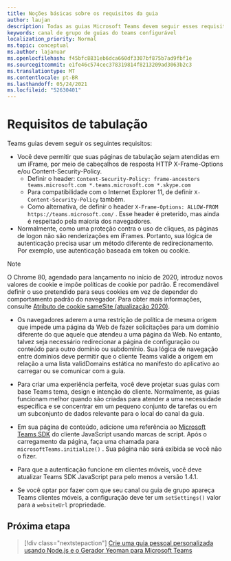 ```yaml
---
title: Noções básicas sobre os requisitos da guia
author: laujan
description: Todas as guias Microsoft Teams devem seguir esses requisitos.
keywords: canal de grupo de guias do teams configurável
localization_priority: Normal
ms.topic: conceptual
ms.author: lajanuar
ms.openlocfilehash: f45bfc8831eb6dca660df3307bf875b7ad9fbf1e
ms.sourcegitcommit: e1fe46c574cec378319814f8213209ad3063b2c3
ms.translationtype: MT
ms.contentlocale: pt-BR
ms.lasthandoff: 05/24/2021
ms.locfileid: "52630401"
---
```

# <a name="tab-requirements"></a>Requisitos de tabulação

Teams guias devem seguir os seguintes requisitos:

* Você deve permitir que suas páginas de tabulação sejam atendidas em um iFrame, por meio de cabeçalhos de resposta HTTP X-Frame-Options e/ou Content-Security-Policy.
  * Definir o header: `Content-Security-Policy: frame-ancestors teams.microsoft.com *.teams.microsoft.com *.skype.com`
  * Para compatibilidade com o Internet Explorer 11, de definir `X-Content-Security-Policy` também.
  * Como alternativa, de definir o header `X-Frame-Options: ALLOW-FROM https://teams.microsoft.com/` . Esse header é preterido, mas ainda é respeitado pela maioria dos navegadores.
* Normalmente, como uma proteção contra o uso de cliques, as páginas de logon não são renderizações em iFrames. Portanto, sua lógica de autenticação precisa usar um método diferente de redirecionamento. Por exemplo, use autenticação baseada em token ou cookie.

> [!NOTE]
> O Chrome 80, agendado para lançamento no início de 2020, introduz novos valores de cookie e impõe políticas de cookie por padrão. É recomendável definir o uso pretendido para seus cookies em vez de depender do comportamento padrão do navegador. Para obter mais informações, consulte [Atributo de cookie sameSite (atualização 2020)](../../resources/samesite-cookie-update.md).

* Os navegadores aderem a uma restrição de política de mesma origem que impede uma página da Web de fazer solicitações para um domínio diferente do que aquele que atendeu a uma página da Web. No entanto, talvez seja necessário redirecionar a página de configuração ou conteúdo para outro domínio ou subdomínio. Sua lógica de navegação entre domínios deve permitir que o cliente Teams valide a origem em relação a uma lista validDomains estática no manifesto do aplicativo ao carregar ou se comunicar com a guia.

* Para criar uma experiência perfeita, você deve projetar suas guias com base Teams tema, design e intenção do cliente. Normalmente, as guias funcionam melhor quando são criadas para atender a uma necessidade específica e se concentrar em um pequeno conjunto de tarefas ou em um subconjunto de dados relevante para o local do canal da guia.

* Em sua página de conteúdo, adicione uma referência ao [Microsoft Teams SDK](/javascript/api/overview/msteams-client) do cliente JavaScript usando marcas de script. Após o carregamento da página, faça uma chamada para `microsoftTeams.initialize()` . Sua página não será exibida se você não o fizer.

* Para que a autenticação funcione em clientes móveis, você deve atualizar Teams SDK JavaScript para pelo menos a versão 1.4.1.

* Se você optar por fazer com que seu canal ou guia de grupo apareça Teams clientes móveis, a configuração deve ter um `setSettings()` valor para a `websiteUrl` propriedade.

## <a name="next-step"></a>Próxima etapa

> [!div class="nextstepaction"]
> [Crie uma guia pessoal personalizada usando Node.js e o Gerador Yeoman para Microsoft Teams](~/tabs/quickstarts/create-personal-tab-node-yeoman.md)
